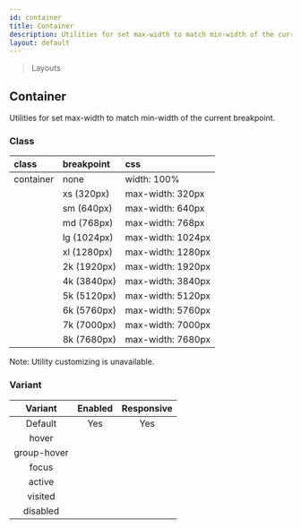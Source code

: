 ```yaml
---
id: container
title: Container
description: Utilities for set max-width to match min-width of the current breakpoint.
layout: default
---
```


> Layouts

## Container

Utilities for set max-width to match min-width of the current breakpoint.

### Class

| <span class="px-3 py-1 text-white bg-charcoal-100 rounded-full">class</span> | <span class="px-3 py-1 text-white bg-charcoal-100 rounded-full">breakpoint</span> | <span class="px-3 py-1 text-white bg-charcoal-100 rounded-full">css</span> |
|:--|:--|:--|
| container | none | width: 100% |
|   | xs (320px) | max-width: 320px |
|   | sm (640px) | max-width: 640px |
|   | md (768px) | max-width: 768px |
|   | lg (1024px) | max-width: 1024px |
|   | xl (1280px) | max-width: 1280px |
|   | 2k (1920px) | max-width: 1920px |
|   | 4k (3840px) | max-width: 3840px |
|   | 5k (5120px) | max-width: 5120px |
|   | 6k (5760px) | max-width: 5760px |
|   | 7k (7000px) | max-width: 7000px |
|   | 8k (7680px) | max-width: 7680px |

<y class="mx-4 my-4 p-3 border-l-8 border-gray-600 text-sm text-gray-600 bg-gray-200">
  <span class="pr-1 font-semibold">
    Note:
  </span>
  Utility customizing is unavailable.
</y>

### Variant

| <span class="font-semibold underline">Variant</span> | <span class="font-semibold underline">Enabled</span> | <span class="font-semibold underline">Responsive</span> |
|:-:|:-:|:-:|
| Default | Yes | Yes |
| hover| | |
| group-hover | | |
| focus | | |
| active | | |
| visited | | |
| disabled | | |